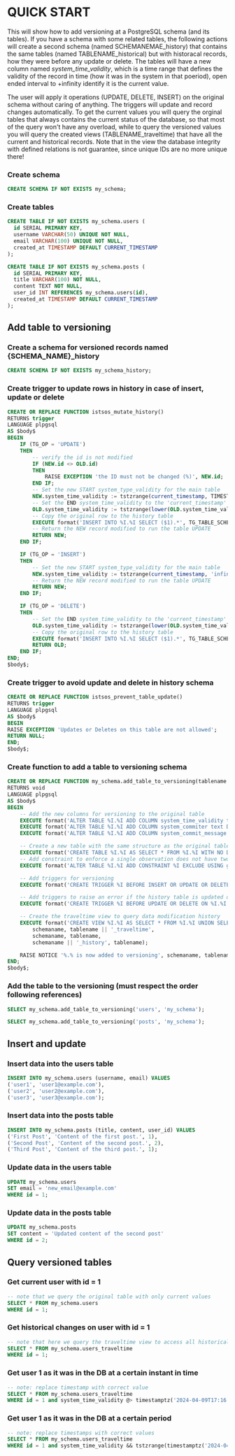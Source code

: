 # QUICK START

This will show how to add versioning at a PostgreSQL schema (and its tables).
If you have a schema with some related tables, the following actions will create a second schema 
(named SCHEMANEMAE_history) that contains the same tables (named TABLENAME_historical) but with historacal records, how they were 
before any update or delete. The tables will have a new column named _system_time_validity_, which is a time range 
that defines the validity of the record in time (how it was in the system in that poeriod), open ended interval to +infinity 
identify it is the current value.

The user will apply it operations (UPDATE, DELETE, INSERT) on the original schema without caring of anything.
The triggers will update and record changes automatically.
To get the current values you will query the orginal tables that always contains the current status of the database, so that most 
of the query won't have any overload, while to query the versioned values you will query the created views (TABLENAME_traveltime) that 
have all the current and historical records.
Note that in the view the database integrity with defined relations is not guarantee, since unique IDs are no more unique there!


### Create schema

```sql
CREATE SCHEMA IF NOT EXISTS my_schema;
```

### Create tables

```sql
CREATE TABLE IF NOT EXISTS my_schema.users (
  id SERIAL PRIMARY KEY,
  username VARCHAR(50) UNIQUE NOT NULL,
  email VARCHAR(100) UNIQUE NOT NULL,
  created_at TIMESTAMP DEFAULT CURRENT_TIMESTAMP
);

CREATE TABLE IF NOT EXISTS my_schema.posts (
  id SERIAL PRIMARY KEY,
  title VARCHAR(100) NOT NULL,
  content TEXT NOT NULL,
  user_id INT REFERENCES my_schema.users(id),
  created_at TIMESTAMP DEFAULT CURRENT_TIMESTAMP
);
```

## Add table to versioning

### Create a schema for versioned records named {SCHEMA_NAME}\_history

```sql
CREATE SCHEMA IF NOT EXISTS my_schema_history;
```

### Create trigger to update rows in history in case of insert, update or delete

```sql
CREATE OR REPLACE FUNCTION istsos_mutate_history()
RETURNS trigger
LANGUAGE plpgsql
AS $body$
BEGIN
    IF (TG_OP = 'UPDATE')
    THEN
        -- verify the id is not modified
        IF (NEW.id <> OLD.id)
        THEN
            RAISE EXCEPTION 'the ID must not be changed (%)', NEW.id;
        END IF;
        -- Set the new START system_type_validity for the main table
        NEW.system_time_validity := tstzrange(current_timestamp, TIMESTAMPTZ  'infinity');
        -- Set the END system_time_validity to the 'current_timestamp'
        OLD.system_time_validity := tstzrange(lower(OLD.system_time_validity), current_timestamp);
        -- Copy the original row to the history table
        EXECUTE format('INSERT INTO %I.%I SELECT ($1).*', TG_TABLE_SCHEMA || '_history', TG_TABLE_NAME) USING OLD;
        -- Return the NEW record modified to run the table UPDATE
        RETURN NEW;
    END IF;

    IF (TG_OP = 'INSERT')
    THEN
        -- Set the new START system_type_validity for the main table
        NEW.system_time_validity := tstzrange(current_timestamp, 'infinity');
        -- Return the NEW record modified to run the table UPDATE
        RETURN NEW;
    END IF;

    IF (TG_OP = 'DELETE')
    THEN
        -- Set the END system_time_validity to the 'current_timestamp'
        OLD.system_time_validity := tstzrange(lower(OLD.system_time_validity), current_timestamp);
        -- Copy the original row to the history table
        EXECUTE format('INSERT INTO %I.%I SELECT ($1).*', TG_TABLE_SCHEMA || '_history', TG_TABLE_NAME) USING OLD;
        RETURN OLD;
    END IF;
END;
$body$;
```

### Create trigger to avoid update and delete in history schema

```sql
CREATE OR REPLACE FUNCTION istsos_prevent_table_update()
RETURNS trigger
LANGUAGE plpgsql
AS $body$
BEGIN
RAISE EXCEPTION 'Updates or Deletes on this table are not allowed';
RETURN NULL;
END;
$body$;
```

### Create function to add a table to versioning schema

```sql
CREATE OR REPLACE FUNCTION my_schema.add_table_to_versioning(tablename text, schemaname text DEFAULT 'public')
RETURNS void
LANGUAGE plpgsql
AS $body$
BEGIN
    -- Add the new columns for versioning to the original table
    EXECUTE format('ALTER TABLE %I.%I ADD COLUMN system_time_validity tstzrange DEFAULT tstzrange(current_timestamp, TIMESTAMPTZ ''infinity'');', schemaname, tablename);
    EXECUTE format('ALTER TABLE %I.%I ADD COLUMN system_commiter text DEFAULT NULL;', schemaname, tablename);
    EXECUTE format('ALTER TABLE %I.%I ADD COLUMN system_commit_message text DEFAULT NULL;', schemaname, tablename);

    -- Create a new table with the same structure as the original table, but no data
    EXECUTE format('CREATE TABLE %I.%I AS SELECT * FROM %I.%I WITH NO DATA;', schemaname || '_history', tablename, schemaname, tablename);
    -- Add constraint to enforce a single observation does not have two values at the same time
    EXECUTE format('ALTER TABLE %I.%I ADD CONSTRAINT %I EXCLUDE USING gist (id WITH =, system_time_validity WITH &&);', schemaname || '_history', tablename, tablename || '_history_unique_obs');

    -- Add triggers for versioning
    EXECUTE format('CREATE TRIGGER %I BEFORE INSERT OR UPDATE OR DELETE ON %I.%I FOR EACH ROW EXECUTE PROCEDURE istsos_mutate_history();', tablename || '_history_trigger', schemaname, tablename);

    -- Add triggers to raise an error if the history table is updated or deleted
    EXECUTE format('CREATE TRIGGER %I BEFORE UPDATE OR DELETE ON %I.%I FOR EACH ROW EXECUTE FUNCTION istsos_prevent_table_update();', tablename || '_history_no_mutate', schemaname || '_history', tablename);

    -- Create the traveltime view to query data modification history
    EXECUTE format('CREATE VIEW %I.%I AS SELECT * FROM %I.%I UNION SELECT * FROM %I.%I;',
        schemaname, tablename || '_traveltime',
        schemaname, tablename,
        schemaname || '_history', tablename);

    RAISE NOTICE '%.% is now added to versioning', schemaname, tablename;
END;
$body$;
```

### Add the table to the versioning (must respect the order following references)

```sql
SELECT my_schema.add_table_to_versioning('users', 'my_schema');

SELECT my_schema.add_table_to_versioning('posts', 'my_schema');
```

## Insert and update

### Insert data into the users table

```sql
INSERT INTO my_schema.users (username, email) VALUES
('user1', 'user1@example.com'),
('user2', 'user2@example.com'),
('user3', 'user3@example.com');
```

### Insert data into the posts table

```sql
INSERT INTO my_schema.posts (title, content, user_id) VALUES
('First Post', 'Content of the first post.', 1),
('Second Post', 'Content of the second post.', 2),
('Third Post', 'Content of the third post.', 1);
```

### Update data in the users table

```sql
UPDATE my_schema.users
SET email = 'new_email@example.com'
WHERE id = 1;
```

### Update data in the posts table

```sql
UPDATE my_schema.posts
SET content = 'Updated content of the second post'
WHERE id = 2;
```

## Query versioned tables

### Get current user with id = 1

```sql
-- note that we query the original table with only current values
SELECT * FROM my_schema.users
WHERE id = 1;
```

### Get historical changes on user with id = 1

```sql
-- note that here we query the traveltime view to access all historical records
SELECT * FROM my_schema.users_traveltime
WHERE id = 1;
```

### Get user 1 as it was in the DB at a certain instant in time

```sql
-- note: replace timestamp with correct value
SELECT * FROM my_schema.users_traveltime
WHERE id = 1 and system_time_validity @> timestamptz('2024-04-09T17:16:00Z');
```

### Get user 1 as it was in the DB at a certain period

```sql
-- note: replace timestamps with correct values
SELECT * FROM my_schema.users_traveltime
WHERE id = 1 and system_time_validity && tstzrange(timestamptz('2024-04-09T17:16:00Z'), timestamptz('2024-04-10T19:16:00Z'));
```
